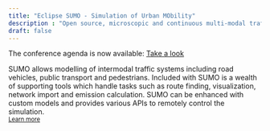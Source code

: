```yaml
---
title: "Eclipse SUMO - Simulation of Urban MObility"
description : "Open source, microscopic and continuous multi-modal traffic simulation package"
draft: false
---
```


<div class="alert alert-primary" role="alert">
   The conference agenda is now available: <a href="https://eclipse.dev/sumo/conference/#agenda">Take a look</a>
</div>



<!-- YouTube Tutorial -->
<a data-youtube href="https://www.youtube.com/watch?v=3J5KqOPT2qI"></a>

<!-- Short text -->
SUMO allows modelling of intermodal traffic systems including road vehicles, public transport and pedestrians. Included with SUMO is a wealth of supporting tools which handle tasks such as route finding, visualization, network import and emission calculation. SUMO can be enhanced with custom models and provides various APIs to remotely control the simulation.   
<small>[Learn more <i class="fas fa-angle-right"></i>](about)</small>
